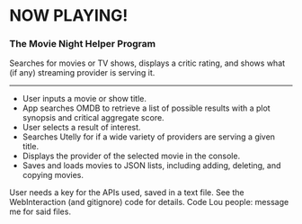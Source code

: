 # NOW PLAYING! #

### The Movie Night Helper Program ###

Searches for movies or TV shows, displays a critic rating, and shows what (if any) streaming provider is serving it.

---


* User inputs a movie or show title.
* App searches OMDB to retrieve a list of possible results with a plot synopsis and critical aggregate score.
* User selects a result of interest.
* Searches Utelly for if a wide variety of providers are serving a given title.
* Displays the provider of the selected movie in the console.
* Saves and loads movies to JSON lists, including adding, deleting, and copying movies.

User needs a key for the APIs used, saved in a text file. See the WebInteraction (and gitignore) code for details. Code Lou people: message me for said files.
